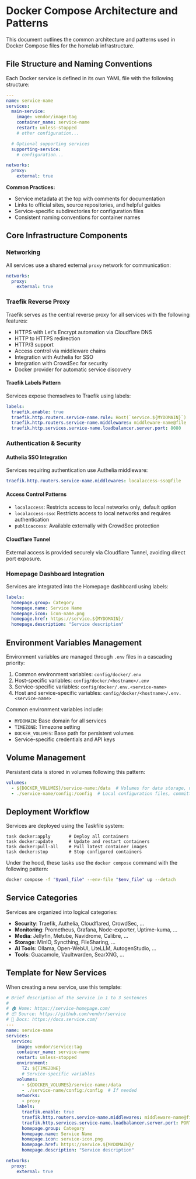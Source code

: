 # Docker Compose Architecture and Patterns

This document outlines the common architecture and patterns used in Docker Compose files for the homelab infrastructure.

## File Structure and Naming Conventions

Each Docker service is defined in its own YAML file with the following structure:

```yaml
---
name: service-name
services:
  main-service:
    image: vendor/image:tag
    container_name: service-name
    restart: unless-stopped
    # other configuration...

  # Optional supporting services
  supporting-service:
    # configuration...

networks:
  proxy:
    external: true
```

**Common Practices:**
- Service metadata at the top with comments for documentation
- Links to official sites, source repositories, and helpful guides
- Service-specific subdirectories for configuration files
- Consistent naming conventions for container names

## Core Infrastructure Components

### Networking

All services use a shared external `proxy` network for communication:

```yaml
networks:
  proxy:
    external: true
```

### Traefik Reverse Proxy

Traefik serves as the central reverse proxy for all services with the following features:

- HTTPS with Let's Encrypt automation via Cloudflare DNS
- HTTP to HTTPS redirection
- HTTP/3 support
- Access control via middleware chains
- Integration with Authelia for SSO
- Integration with CrowdSec for security
- Docker provider for automatic service discovery

#### Traefik Labels Pattern

Services expose themselves to Traefik using labels:

```yaml
labels:
  traefik.enable: true
  traefik.http.routers.service-name.rule: Host(`service.${MYDOMAIN}`)
  traefik.http.routers.service-name.middlewares: middleware-name@file
  traefik.http.services.service-name.loadbalancer.server.port: 8080
```

### Authentication & Security

#### Authelia SSO Integration

Services requiring authentication use Authelia middleware:

```yaml
traefik.http.routers.service-name.middlewares: localaccess-sso@file
```

#### Access Control Patterns

- `localaccess`: Restricts access to local networks only, default option
- `localaccess-sso`: Restricts access to local networks and requires authentication
- `publicaccess`: Available externally with CrowdSec protection

#### Cloudflare Tunnel

External access is provided securely via Cloudflare Tunnel, avoiding direct port exposure.

### Homepage Dashboard Integration

Services are integrated into the Homepage dashboard using labels:

```yaml
labels:
  homepage.group: Category
  homepage.name: Service Name
  homepage.icon: icon-name.png
  homepage.href: https://service.${MYDOMAIN}/
  homepage.description: "Service description"
```

## Environment Variables Management

Environment variables are managed through `.env` files in a cascading priority:

1. Common environment variables: `config/docker/.env`
2. Host-specific variables: `config/docker/<hostname>/.env`
3. Service-specific variables: `config/docker/.env.<service-name>`
4. Host and service-specific variables: `config/docker/<hostname>/.env.<service-name>`

Common environment variables include:

- `MYDOMAIN`: Base domain for all services
- `TIMEZONE`: Timezone setting
- `DOCKER_VOLUMES`: Base path for persistent volumes
- Service-specific credentials and API keys

## Volume Management

Persistent data is stored in volumes following this pattern:

```yaml
volumes:
  - ${DOCKER_VOLUMES}/service-name:/data  # Volumes for data storage, not part of the repository
  - ./service-name/config:/config  # Local configuration files, committed to the repository
```

## Deployment Workflow

Services are deployed using the Taskfile system:

```
task docker:apply       # Deploy all containers
task docker:update      # Update and restart containers
task docker:pull-all    # Pull latest container images
task docker:stop        # Stop configured containers
```

Under the hood, these tasks use the `docker compose` command with the following pattern:

```bash
docker compose -f "$yaml_file" --env-file "$env_file" up --detach
```

## Service Categories

Services are organized into logical categories:

- **Security**: Traefik, Authelia, Cloudflared, CrowdSec, ...
- **Monitoring**: Prometheus, Grafana, Node-exporter, Uptime-kuma, ...
- **Media**: Jellyfin, Metube, Navidrome, Calibre, ...
- **Storage**: MinIO, Syncthing, FileSharing, ...
- **AI Tools**: Ollama, Open-WebUI, LiteLLM, AutogenStudio, ...
- **Tools**: Guacamole, Vaultwarden, SearXNG, ...

## Template for New Services

When creating a new service, use this template:

```yaml
# Brief description of the service in 1 to 3 sentences
#
# 🏠 Home: https://service-homepage.com/
# 📦 Source: https://github.com/vendor/service
# 📜 Docs: https://docs.service.com/
---
name: service-name
services:
  service:
    image: vendor/service:tag
    container_name: service-name
    restart: unless-stopped
    environment:
      TZ: ${TIMEZONE}
      # Service-specific variables
    volumes:
      - ${DOCKER_VOLUMES}/service-name:/data
      - ./service-name/config:/config  # If needed
    networks:
      - proxy
    labels:
      traefik.enable: true
      traefik.http.routers.service-name.middlewares: middleware-name@file
      traefik.http.services.service-name.loadbalancer.server.port: PORT
      homepage.group: Category
      homepage.name: Service Name
      homepage.icon: service-icon.png
      homepage.href: https://service.${MYDOMAIN}/
      homepage.description: "Service description"

networks:
  proxy:
    external: true
```
